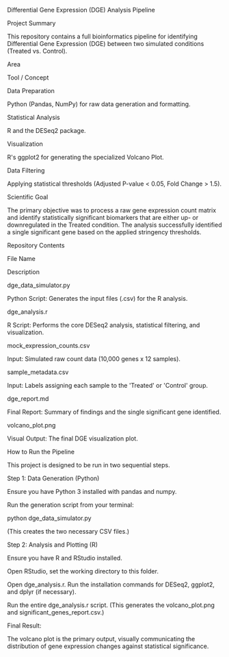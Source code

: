 Differential Gene Expression (DGE) Analysis Pipeline

Project Summary

This repository contains a full bioinformatics pipeline for identifying Differential Gene Expression (DGE) between two simulated conditions (Treated vs. Control).


Area

Tool / Concept

Data Preparation

Python (Pandas, NumPy) for raw data generation and formatting.

Statistical Analysis

R and the DESeq2 package.

Visualization

R's ggplot2 for generating the specialized Volcano Plot.

Data Filtering

Applying statistical thresholds (Adjusted P-value < 0.05, Fold Change > 1.5).

Scientific Goal

The primary objective was to process a raw gene expression count matrix and identify statistically significant biomarkers that are either up- or downregulated in the Treated condition. The analysis successfully identified a single significant gene based on the applied stringency thresholds.

Repository Contents

File Name

Description

dge_data_simulator.py

Python Script: Generates the input files (.csv) for the R analysis.

dge_analysis.r

R Script: Performs the core DESeq2 analysis, statistical filtering, and visualization.

mock_expression_counts.csv

Input: Simulated raw count data (10,000 genes x 12 samples).

sample_metadata.csv

Input: Labels assigning each sample to the 'Treated' or 'Control' group.

dge_report.md

Final Report: Summary of findings and the single significant gene identified.

volcano_plot.png

Visual Output: The final DGE visualization plot.

How to Run the Pipeline

This project is designed to be run in two sequential steps.

Step 1: Data Generation (Python)

Ensure you have Python 3 installed with pandas and numpy.

Run the generation script from your terminal:

python dge_data_simulator.py


(This creates the two necessary CSV files.)

Step 2: Analysis and Plotting (R)

Ensure you have R and RStudio installed.

Open RStudio, set the working directory to this folder.

Open dge_analysis.r. Run the installation commands for DESeq2, ggplot2, and dplyr (if necessary).

Run the entire dge_analysis.r script.
(This generates the volcano_plot.png and significant_genes_report.csv.)

Final Result:

The volcano plot is the primary output, visually communicating the distribution of gene expression changes against statistical significance.